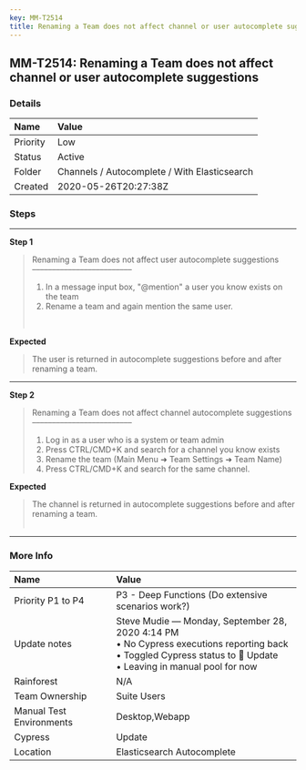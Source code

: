 ```yaml
---
key: MM-T2514
title: Renaming a Team does not affect channel or user autocomplete suggestions
---
```


## MM-T2514: Renaming a Team does not affect channel or user autocomplete suggestions

### Details

| Name     | Value                                        |
| :------- | :------------------------------------------- |
| Priority | Low                                          |
| Status   | Active                                       |
| Folder   | Channels / Autocomplete / With Elasticsearch |
| Created  | 2020-05-26T20:27:38Z                         |

### Steps

<hr/>

**Step 1**

> <article>Renaming a Team does not affect user autocomplete suggestions<br>–––––––––––––––––––––––––<br><ol><li>In a message input box, "@mention" a user you know exists on the team</li><li>Rename a team and again mention the same user.</li></ol><br></article>

**Expected**

> <article>The user is returned in autocomplete suggestions before and after renaming a team.</article>

<hr/>

**Step 2**

> <article>Renaming a Team does not affect channel autocomplete suggestions<br>–––––––––––––––––––––––––<ol><li>Log in as a user who is a system or team admin</li><li>Press CTRL/CMD+K and search for a channel you know exists</li><li>Rename the team (Main Menu ➜ Team Settings ➜ Team Name)</li><li>Press CTRL/CMD+K and search for the same channel.</li></ol></article>

**Expected**

> <article>The channel is returned in autocomplete suggestions before and after renaming a team.<br><br></article>

<hr/>

### More Info

| Name                     | Value                                                                                                                                                                  |
| :----------------------- | :--------------------------------------------------------------------------------------------------------------------------------------------------------------------- |
| Priority P1 to P4        | P3 - Deep Functions (Do extensive scenarios work?)                                                                                                                     |
| Update notes             | Steve Mudie — Monday, September 28, 2020 4:14 PM<br>• No Cypress executions reporting back<br>• Toggled Cypress status to 🔧 Update<br>• Leaving in manual pool for now |
| Rainforest               | N/A                                                                                                                                                                    |
| Team Ownership           | Suite Users                                                                                                                                                            |
| Manual Test Environments | Desktop,Webapp                                                                                                                                                         |
| Cypress                  | Update                                                                                                                                                                 |
| Location                 | Elasticsearch Autocomplete                                                                                                                                             |
